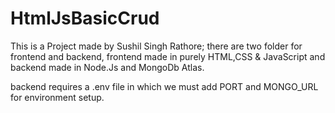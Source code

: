 # HtmlJsBasicCrud
This is a Project made by Sushil Singh Rathore;
there are two folder for frontend and backend, frontend made in purely HTML,CSS & JavaScript and backend made in Node.Js and MongoDb Atlas.

backend requires a .env file in which we must add PORT and MONGO_URL for environment setup.


